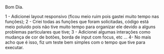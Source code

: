 Bom Dia.

1 - Adicionei layout responsivo (ficou meio ruim pois gastei muito tempo nas funções);
2 - Criei todas as funções que foram solicitadas, código está meio poluido pois não tive muito tempo para organizar ele devido a alguns problemas particulares que tive;
3 - Adicionei algumas interações como mudança de cor de botões, borda de input com focus, etc ...
4- No mais acho que é isso, fiz um teste bem simples com o tempo que tive para executar. 

